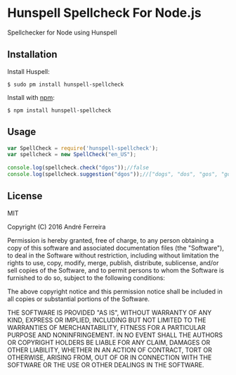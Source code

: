 # Hunspell Spellcheck For Node.js

Spellchecker for Node using Hunspell

## Installation

  Install Huspell:

    $ sudo pm install hunspell-spellcheck

  Install with [npm](http://npmjs.org):

    $ npm install hunspell-spellcheck

## Usage

```js
var SpellCheck = require('hunspell-spellcheck');
var spellcheck = new SpellCheck("en_US");
    
console.log(spellcheck.check("dgos"));//false
console.log(spellcheck.suggestion("dgos"));//["dogs", "dos", "gos", "gods", "egos", "duos", "d gos", "goos", "Osgood", "Degas", "dogy's"]
```

## License

  MIT
  
  Copyright (C) 2016 André Ferreira

  Permission is hereby granted, free of charge, to any person obtaining a copy of this software and associated documentation files (the "Software"), to deal in the Software without restriction, including without limitation the rights to use, copy, modify, merge, publish, distribute, sublicense, and/or sell copies of the Software, and to permit persons to whom the Software is furnished to do so, subject to the following conditions:

  The above copyright notice and this permission notice shall be included in all copies or substantial portions of the Software.

  THE SOFTWARE IS PROVIDED "AS IS", WITHOUT WARRANTY OF ANY KIND, EXPRESS OR IMPLIED, INCLUDING BUT NOT LIMITED TO THE WARRANTIES OF MERCHANTABILITY, FITNESS FOR A PARTICULAR PURPOSE AND NONINFRINGEMENT. IN NO EVENT SHALL THE AUTHORS OR COPYRIGHT HOLDERS BE LIABLE FOR ANY CLAIM, DAMAGES OR OTHER LIABILITY, WHETHER IN AN ACTION OF CONTRACT, TORT OR OTHERWISE, ARISING FROM, OUT OF OR IN CONNECTION WITH THE SOFTWARE OR THE USE OR OTHER DEALINGS IN THE SOFTWARE.